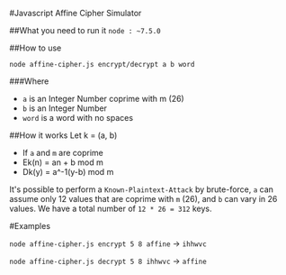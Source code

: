 #Javascript Affine Cipher Simulator

##What you need to run it
`node : ~7.5.0`

##How to use

`node affine-cipher.js encrypt/decrypt a b word`

###Where
 - `a` is an Integer Number coprime with m (26)
 - `b` is an Integer Number
 - `word` is a word with no spaces
 
##How it works
Let k = (a, b)
  - If `a` and `m` are coprime
  - Ek(n) = an + b mod m
  - Dk(y) = a^-1(y-b) mod m

It's possible to perform a `Known-Plaintext-Attack` by brute-force, `a` can assume only 12 values that are coprime with `m` (26), and `b` can vary in 26 values. We have a total number of `12 * 26 = 312` keys.
  
#Examples

`node affine-cipher.js encrypt 5 8 affine` -> `ihhwvc`
   
`node affine-cipher.js decrypt 5 8 ihhwvc` -> `affine`
